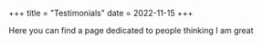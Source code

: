+++
title = "Testimonials"
date = 2022-11-15
+++


Here you can find a page dedicated to people thinking I am great